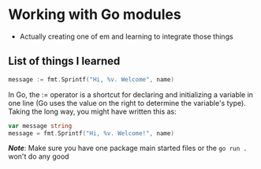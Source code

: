 # Working with Go modules

- Actually creating one of em and learning to integrate those things

## List of things I learned

```go
message := fmt.Sprintf("Hi, %v. Welcome", name)
```

In Go, the := operator is a shortcut for declaring and initializing a variable in one line (Go uses the value on the right to determine the variable's type). Taking the long way, you might have written this as:

```go
var message string
message = fmt.Sprintf("Hi, %v. Welcome!", name)
```

**_Note_**: Make sure you have one package main started files or the `go run .` won't do any good
